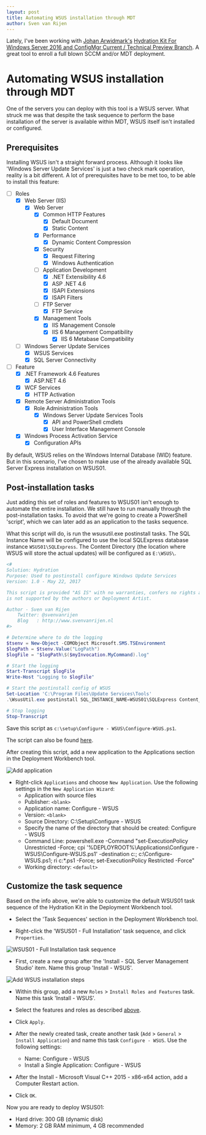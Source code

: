 ```yaml
---
layout: post
title: Automating WSUS installation through MDT
author: Sven van Rijen
---
```


Lately, I've been working with [Johan Arwidmark's](http://twitter.com/jarwidmark) [Hydration Kit For Windows Server 2016 and ConfigMgr Current / Technical Preview Branch](http://deploymentresearch.com/Research/Post/580/Hydration-Kit-For-Windows-Server-2016-and-ConfigMgr-Current-Technical-Preview-Branch). A great tool to enroll a full blown SCCM and/or MDT deployment.

# Automating WSUS installation through MDT

One of the servers you can deploy with this tool is a WSUS server. What struck me was that despite the task sequence to perform the base installation of the server is available within MDT, WSUS itself isn't installed or configured.


## Prerequisites

Installing WSUS isn't a straight forward process. Although it looks like 'Windows Server Update Services' is just a two check mark operation, reality is a bit different. A lot of prerequisites have to be met too, to be able to install this feature:

- [ ] Roles
    - [X] Web Server (IIS)
        - [X] Web Server
            - [X] Common HTTP Features
                - [X] Default Document
                - [X] Static Content
            - [X] Performance
                - [X] Dynamic Content Compression
            - [X] Security
                - [X] Request Filtering
                - [X] Windows Authentication
            - [ ] Application Development
                - [X] .NET Extensibility 4.6
                - [X] ASP .NET 4.6
                - [X] ISAPI Extensions
                - [X] ISAPI Filters
            - [ ] FTP Server
                - [X] FTP Service
            - [X] Management Tools
                - [X] IIS Management Console
                - [X] IIS 6 Management Compatibility 
                    - [X] IIS 6 Metabase Compatibility
    - [ ] Windows Server Update Services
        - [X] WSUS Services
        - [X] SQL Server Connectivity
- [ ] Feature
    - [X] .NET Framework 4.6 Features
        - [X] ASP.NET 4.6
    - [X] WCF Services
        - [X] HTTP Activation
    - [X] Remote Server Administration Tools
        - [X] Role Administration Tools
            - [X] Windows Server Update Services Tools
                - [X] API and PowerShell cmdlets
                - [X] User Interface Management Console
    - [X] Windows Process Activation Service
        - [X] Configuration APIs

By default, WSUS relies on the Windows Internal Database (WID) feature. But in this scenario, I've chosen to make use of the already available SQL Server Express installation on WSUS01.

## Post-installation tasks

Just adding this set of roles and features to WSUS01 isn't enough to automate the entire installation. We still have to run manually through the post-installation tasks. To avoid that we're going to create a PowerShell 'script', which we can later add as an application to the tasks sequence.

What this script will do, is run the wsusutil.exe postinstall tasks. The SQL Instance Name will be configured to use the local SQLExpress database instance `WSUS01\SQLExpress`. The Content Directory (the location where WSUS will store the actual updates) will be configured as `E:\WSUS\`.  

```Powershell
<#
Solution: Hydration
Purpose: Used to postinstall configure Windows Update Services 
Version: 1.0 - May 22, 2017

This script is provided "AS IS" with no warranties, confers no rights and 
is not supported by the authors or Deployment Artist. 

Author - Sven van Rijen
    Twitter: @svenvanrijen
    Blog   : http://www.svenvanrijen.nl
#>

# Determine where to do the logging 
$tsenv = New-Object -COMObject Microsoft.SMS.TSEnvironment 
$logPath = $tsenv.Value("LogPath") 
$logFile = "$logPath\$($myInvocation.MyCommand).log" 

# Start the logging 
Start-Transcript $logFile 
Write-Host "Logging to $logFile" 

# Start the postinstall config of WSUS
Set-Location 'C:\Program Files\Update Services\Tools'
.\WsusUtil.exe postinstall SQL_INSTANCE_NAME=WSUS01\SQLExpress Content_Dir=E:\WSUS\

# Stop logging 
Stop-Transcript
```

Save this script as `c:\setup\Configure - WSUS\Configure-WSUS.ps1`.

The script can also be found [here](https://github.com/svenvanrijen/HydrationKit/tree/master/HydrationCMWS2016v2/Configure%20-%20WSUS).

After creating this script, add a new application to the Applications section in the Deployment Workbench tool.

![Add application](http://www.svenvanrijen.nl/images/workbench_applications.png)

- Right-click `Applications` and choose `New Application`. Use the following settings in the `New Application Wizard`:
    - Application with source files 
    - Publisher: `<blank>` 
    - Application name: Configure - WSUS 
    - Version: `<blank>` 
    - Source Directory: C:\Setup\Configure - WSUS 
    - Specify the name of the directory that should be created: Configure - WSUS
    - Command Line: powershell.exe -Command "set-ExecutionPolicy Unrestricted -Force; cpi '%DEPLOYROOT%\Applications\Configure - WSUS\Configure-WSUS.ps1' -destination c:\; c:\Configure-WSUS.ps1; ri c:\*.ps1 -Force; set-ExecutionPolicy Restricted -Force"
    - Working directory: `<default>`  


## Customize the task sequence

Based on the info above, we're able to customize the default WSUS01 task sequence of the Hydration Kit in the Deployment Workbench tool.

- Select the 'Task Sequences' section in the Deployment Workbench tool.

- Right-click the 'WSUS01 - Full Installation' task sequence, and click `Properties`.

![WSUS01 - Full Installation task sequence](http://www.svenvanrijen.nl/images/workbench_ts_wsus01.png)

- First, create a new group after the 'Install - SQL Server Management Studio' item. Name this group 'Install - WSUS'.

![Add WSUS installation steps](http://www.svenvanrijen.nl/images/ts_wsus.png)

- Within this group, add a new `Roles` > `Install Roles and Features` task. Name this task 'Install - WSUS'.

- Select the features and roles as described [above](#prerequisites).

- Click `Apply`.

- After the newly created task, create another task (`Add` > `General` > `Install Application`) and name this task `Configure - WSUS`. Use the following settings:
    - Name: Configure - WSUS
    - Install a Single Application: Configure - WSUS

- After the Install - Microsoft Visual C++ 2015 - x86-x64 action, add a Computer Restart action.

- Click `OK`.

Now you are ready to deploy WSUS01:
- Hard drive: 300 GB (dynamic disk)
- Memory: 2 GB RAM minimum, 4 GB recommended